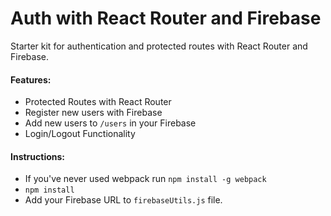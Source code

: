 # Auth with React Router and Firebase
Starter kit for authentication and protected routes with React Router and Firebase. 

#### Features:
* Protected Routes with React Router
* Register new users with Firebase
* Add new users to ```/users``` in your Firebase
* Login/Logout Functionality

#### Instructions:
* If you've never used webpack run ```npm install -g webpack```
* ```npm install``` 
* Add your Firebase URL to ```firebaseUtils.js``` file.

